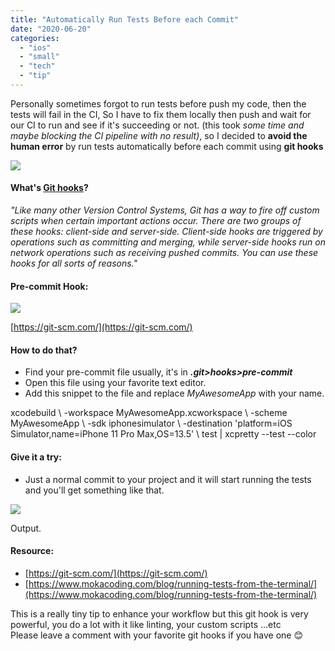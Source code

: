 ```yaml
---
title: "Automatically Run Tests Before each Commit"
date: "2020-06-20"
categories: 
  - "ios"
  - "small"
  - "tech"
  - "tip"
---
```


Personally sometimes forgot to run tests before push my code, then the tests will fail in the CI, So I have to fix them locally then push and wait for our CI to run and see if it's succeeding or not. (this took _some time and maybe blocking the CI pipeline with no result)_, so I decided to **avoid the human error** by run tests automatically before each commit using **git hooks**

![](https://media.giphy.com/media/gw3IWyGkC0rsazTi/giphy.gif)

#### What's [Git hooks](https://git-scm.com/book/en/v2/Customizing-Git-Git-Hooks)?

_"Like many other Version Control Systems, Git has a way to fire off custom scripts when certain important actions occur. There are two groups of these hooks: client-side and server-side. Client-side hooks are triggered by operations such as committing and merging, while server-side hooks run on network operations such as receiving pushed commits. You can use these hooks for all sorts of reasons."_

#### Pre-commit Hook:

![](/images/Screen-Shot-2020-06-20-at-5.51.18-PM.png)

[https://git-scm.com/](https://git-scm.com/)

#### How to do that?

- Find your pre-commit file usually, it's in _**.git>hooks>pre-commit**_
- Open this file using your favorite text editor.
- Add this snippet to the file and replace _MyAwesomeApp_ with your name.

xcodebuild \\
  -workspace MyAwesomeApp.xcworkspace \\
  -scheme MyAwesomeApp \\
  -sdk iphonesimulator \\
  -destination 'platform=iOS Simulator,name=iPhone 11 Pro Max,OS=13.5' \\
  test | xcpretty --test --color

#### Give it a try:

- Just a normal commit to your project and it will start running the tests and you'll get something like that.

![](/images/Screen-Shot-2020-06-20-at-6.03.39-PM.png)

Output.

#### Resource:

- [https://git-scm.com/](https://git-scm.com/)
- [https://www.mokacoding.com/blog/running-tests-from-the-terminal/](https://www.mokacoding.com/blog/running-tests-from-the-terminal/)

This is a really tiny tip to enhance your workflow but this git hook is very powerful, you do a lot with it like linting, your custom scripts ...etc  
Please leave a comment with your favorite git hooks if you have one 😊
